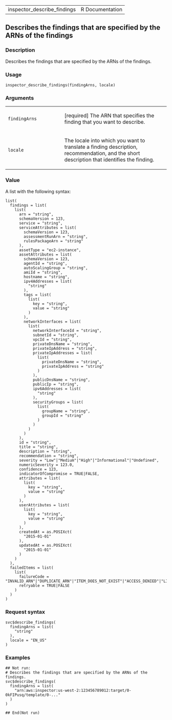 <table style="width: 100%;">
<tbody>
<tr class="odd">
<td>inspector_describe_findings</td>
<td style="text-align: right;">R Documentation</td>
</tr>
</tbody>
</table>

## Describes the findings that are specified by the ARNs of the findings

### Description

Describes the findings that are specified by the ARNs of the findings.

### Usage

    inspector_describe_findings(findingArns, locale)

### Arguments

<table>
<colgroup>
<col style="width: 35%" />
<col style="width: 65%" />
</colgroup>
<tbody>
<tr class="odd">
<td><code
id="inspector_describe_findings_:_findingArns">findingArns</code></td>
<td><p>[required] The ARN that specifies the finding that you want to
describe.</p></td>
</tr>
<tr class="even">
<td><code id="inspector_describe_findings_:_locale">locale</code></td>
<td><p>The locale into which you want to translate a finding
description, recommendation, and the short description that identifies
the finding.</p></td>
</tr>
</tbody>
</table>

### Value

A list with the following syntax:

    list(
      findings = list(
        list(
          arn = "string",
          schemaVersion = 123,
          service = "string",
          serviceAttributes = list(
            schemaVersion = 123,
            assessmentRunArn = "string",
            rulesPackageArn = "string"
          ),
          assetType = "ec2-instance",
          assetAttributes = list(
            schemaVersion = 123,
            agentId = "string",
            autoScalingGroup = "string",
            amiId = "string",
            hostname = "string",
            ipv4Addresses = list(
              "string"
            ),
            tags = list(
              list(
                key = "string",
                value = "string"
              )
            ),
            networkInterfaces = list(
              list(
                networkInterfaceId = "string",
                subnetId = "string",
                vpcId = "string",
                privateDnsName = "string",
                privateIpAddress = "string",
                privateIpAddresses = list(
                  list(
                    privateDnsName = "string",
                    privateIpAddress = "string"
                  )
                ),
                publicDnsName = "string",
                publicIp = "string",
                ipv6Addresses = list(
                  "string"
                ),
                securityGroups = list(
                  list(
                    groupName = "string",
                    groupId = "string"
                  )
                )
              )
            )
          ),
          id = "string",
          title = "string",
          description = "string",
          recommendation = "string",
          severity = "Low"|"Medium"|"High"|"Informational"|"Undefined",
          numericSeverity = 123.0,
          confidence = 123,
          indicatorOfCompromise = TRUE|FALSE,
          attributes = list(
            list(
              key = "string",
              value = "string"
            )
          ),
          userAttributes = list(
            list(
              key = "string",
              value = "string"
            )
          ),
          createdAt = as.POSIXct(
            "2015-01-01"
          ),
          updatedAt = as.POSIXct(
            "2015-01-01"
          )
        )
      ),
      failedItems = list(
        list(
          failureCode = "INVALID_ARN"|"DUPLICATE_ARN"|"ITEM_DOES_NOT_EXIST"|"ACCESS_DENIED"|"LIMIT_EXCEEDED"|"INTERNAL_ERROR",
          retryable = TRUE|FALSE
        )
      )
    )

### Request syntax

    svc$describe_findings(
      findingArns = list(
        "string"
      ),
      locale = "EN_US"
    )

### Examples

    ## Not run: 
    # Describes the findings that are specified by the ARNs of the findings.
    svc$describe_findings(
      findingArns = list(
        "arn:aws:inspector:us-west-2:123456789012:target/0-0kFIPusq/template/0-..."
      )
    )

    ## End(Not run)
